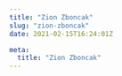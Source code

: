 ```yaml
---
title: "Zion Zboncak"
slug: "zion-zboncak"
date: 2021-02-15T16:24:01Z

meta:
  title: "Zion Zboncak"
---
```


